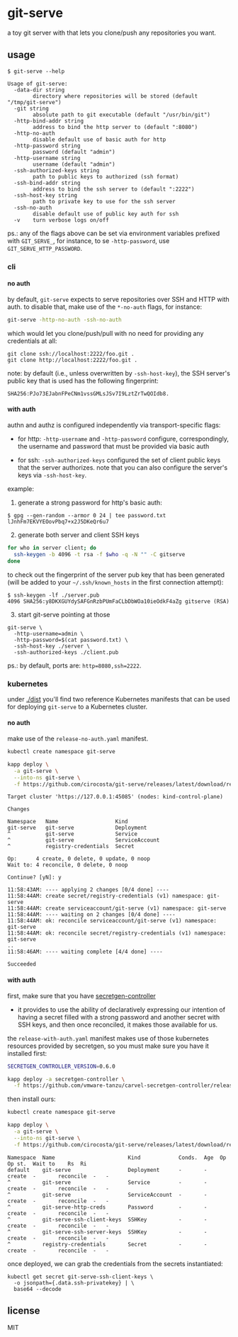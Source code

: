 # git-serve

a toy git server with that lets you clone/push any repositories you want.



## usage

```console
$ git-serve --help

Usage of git-serve:
  -data-dir string
        directory where repositories will be stored (default "/tmp/git-serve")
  -git string
        absolute path to git executable (default "/usr/bin/git")
  -http-bind-addr string
        address to bind the http server to (default ":8080")
  -http-no-auth
        disable default use of basic auth for http
  -http-password string
        password (default "admin")
  -http-username string
        username (default "admin")
  -ssh-authorized-keys string
        path to public keys to authorized (ssh format)
  -ssh-bind-addr string
        address to bind the ssh server to (default ":2222")
  -ssh-host-key string
        path to private key to use for the ssh server
  -ssh-no-auth
        disable default use of public key auth for ssh
  -v    turn verbose logs on/off
```

ps.: any of the flags above can be set via environment variables prefixed with
`GIT_SERVE_`, for instance, to se `-http-password`, use
`GIT_SERVE_HTTP_PASSWORD`.

### cli

#### no auth

by default, `git-serve` expects to serve repositories over SSH and HTTP with
auth. to disable that, make use of the `*-no-auth` flags, for instance:

```bash
git-serve -http-no-auth -ssh-no-auth
```

which would let you clone/push/pull with no need for providing any credentials
at all:

```
git clone ssh://localhost:2222/foo.git .
git clone http://localhost:2222/foo.git .
```

note: by default (i.e., unless overwritten by `-ssh-host-key`), the SSH
server's public key that is used has the following fingerprint:

```
SHA256:PJo73EJabnFPeCNm1vssGMLsJSv7I9LztZrTwQOIdb8.
```


#### with auth

authn and authz is configured independently via transport-specific flags:

- for http: `-http-username` and `-http-password` configure, correspondingly,
  the username and password that must be provided via basic auth

- for ssh: `-ssh-authorized-keys` configured the set of client public keys that
  the server authorizes. note that you can also configure the server's keys via
  `-ssh-host-key`.


example:

1. generate a strong password for http's basic auth:

```console
$ gpg --gen-random --armor 0 24 | tee password.txt
lJnhFm7EKVYEOovPbq7+x2J5DKeQr6u7
```

2. generate both server and client SSH keys

```bash
for who in server client; do
  ssh-keygen -b 4096 -t rsa -f $who -q -N "" -C gitserve
done
```

to check out the fingerprint of the server pub key that has been generated
(will be added to your `~/.ssh/known_hosts` in the first connection attempt):

```console
$ ssh-keygen -lf ./server.pub
4096 SHA256:y8DKXGUYdySAFGnRzbPUmFaCLbDbWOa10ieOdkF4aZg gitserve (RSA)
```


3. start git-serve pointing at those


```console
git-serve \
  -http-username=admin \
  -http-password=$(cat password.txt) \
  -ssh-host-key ./server \
  -ssh-authorized-keys ./client.pub
```

ps.: by default, ports are: `http=8080,ssh=2222`.


### kubernetes

under [./dist](./dist) you'll find two reference Kubernetes manifests that can
be used for deploying `git-serve` to a Kubernetes cluster.


#### no auth

make use of the `release-no-auth.yaml` manifest.


```bash
kubectl create namespace git-serve

kapp deploy \
  -a git-serve \
  --into-ns git-serve \
  -f https://github.com/cirocosta/git-serve/releases/latest/download/release-no-auth.yaml
```
```console
Target cluster 'https://127.0.0.1:45085' (nodes: kind-control-plane)

Changes

Namespace   Name                  Kind
git-serve   git-serve             Deployment
^           git-serve             Service
^           git-serve             ServiceAccount
^           registry-credentials  Secret

Op:      4 create, 0 delete, 0 update, 0 noop
Wait to: 4 reconcile, 0 delete, 0 noop

Continue? [yN]: y

11:58:43AM: ---- applying 2 changes [0/4 done] ----
11:58:44AM: create secret/registry-credentials (v1) namespace: git-serve
11:58:44AM: create serviceaccount/git-serve (v1) namespace: git-serve
11:58:44AM: ---- waiting on 2 changes [0/4 done] ----
11:58:44AM: ok: reconcile serviceaccount/git-serve (v1) namespace: git-serve
11:58:44AM: ok: reconcile secret/registry-credentials (v1) namespace: git-serve
..
11:58:46AM: ---- waiting complete [4/4 done] ----

Succeeded
```


#### with auth

first, make sure that you have
[secretgen-controller](https://github.com/vmware-tanzu/carvel-secretgen-controller)
- it provides to use the ability of declaratively expressing our intention of
having a secret filled with a strong password and another secret with SSH keys,
and then once reconciled, it makes those available for us.

the `release-with-auth.yaml` manifest makes use of those kubernetes resources
provided by secretgen, so you must make sure you have it installed first:

```bash
SECRETGEN_CONTROLLER_VERSION=0.6.0

kapp deploy -a secretgen-controller \
  -f https://github.com/vmware-tanzu/carvel-secretgen-controller/releases/download/v$SECRETGEN_CONTROLLER_VERSION/release.yml
```

then install ours:

```bash
kubectl create namespace git-serve

kapp deploy \
  -a git-serve \
  --into-ns git-serve \
  -f https://github.com/cirocosta/git-serve/releases/latest/download/release-with-auth.yaml
```
```console
Namespace  Name                       Kind            Conds.  Age  Op      Op st.  Wait to    Rs  Ri
default    git-serve                  Deployment      -       -    create  -       reconcile  -   -
^          git-serve                  Service         -       -    create  -       reconcile  -   -
^          git-serve                  ServiceAccount  -       -    create  -       reconcile  -   -
^          git-serve-http-creds       Password        -       -    create  -       reconcile  -   -
^          git-serve-ssh-client-keys  SSHKey          -       -    create  -       reconcile  -   -
^          git-serve-ssh-server-keys  SSHKey          -       -    create  -       reconcile  -   -
^          registry-credentials       Secret          -       -    create  -       reconcile  -   -
```

once deployed, we can grab the credentials from the secrets instantiated:

```
kubectl get secret git-serve-ssh-client-keys \
  -o jsonpath={.data.ssh-privatekey} | \
  base64 --decode
```


## license

MIT
